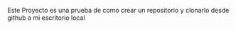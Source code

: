 Este Proyecto es una prueba de como crear un repositorio y clonarlo desde github a mi escritorio local 